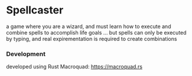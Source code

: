 # Spellcaster

a game where you are a wizard, and must learn how to execute and combine spells to accomplish life goals
... but spells can only be executed by typing, and real expirementation is required to create combinations

### Development

developed using Rust Macroquad: https://macroquad.rs

